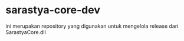 # sarastya-core-dev
ini merupakan repository yang digunakan untuk mengelola release dari SarastyaCore.dll

